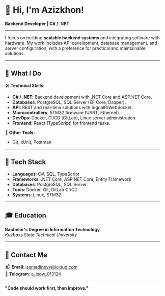 # 👋 Hi, I'm Azizkhon!  
**Backend Developer | C# / .NET**  

---

I focus on building **scalable backend systems** and integrating software with hardware. My work includes API development, database management, and server configuration, with a preference for practical and maintainable solutions.  

---

## 🚀 **What I Do**  

🛠 **Technical Skills:**  
- **C# / .NET**: Backend development with .NET Core and ASP.NET Core.  
- **Databases**: PostgreSQL, SQL Server (EF Core, Dapper).  
- **API**: REST and real-time solutions with SignalR/WebSocket.  
- **Microcontrollers**: STM32 firmware (UART, Ethernet).  
- **DevOps**: Docker, CI/CD (GitLab), Linux server administration.
- **Frontend**: React (TypeScript) for frontend tasks.  
   

🔧 **Other Tools:**  
- Git, xUnit, Postman.  

---

## 🔧 **Tech Stack**  

- **Languages**: C#, SQL, TypeScript  
- **Frameworks**: .NET Core, ASP.NET Core, Entity Framework  
- **Databases**: PostgreSQL, SQL Server  
- **Tools**: Docker, Git, GitLab CI/CD  
- **Systems**: Linux, STM32  

---

## 🎓 **Education**  

**Bachelor's Degree in Information Technology**  
*Kuzbass State Technical University*  

---

## 🌟 **Contact Me**  

📬 **Email**: [isomadinovv@icloud.com](mailto:isomadinovv@icloud.com)  
💬 **Telegram**: [a_isow_010124](https://t.me/a_isow_010124) 

---

**"Code should work first, then improve."**  
